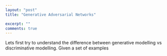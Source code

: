```yaml
---
layout: "post"
title: "Generative Adversarial Networks"

excerpt: ""
comments: true
---
```

Lets first try to understand the difference between generative modelling vs discriminative modelling. Given
a set of examples 